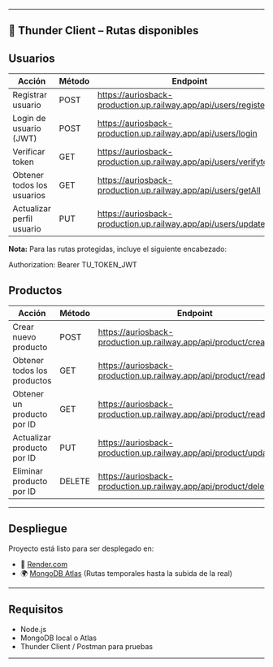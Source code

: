 
---

## 🧪 Thunder Client – Rutas disponibles

## Usuarios

| Acción                    | Método | Endpoint                                                               |
|--------------------------|--------|------------------------------------------------------------------------|
| Registrar usuario        | POST   | https://auriosback-production.up.railway.app/api/users/register       |
| Login de usuario (JWT)   | POST   | https://auriosback-production.up.railway.app/api/users/login          |
| Verificar token          | GET    | https://auriosback-production.up.railway.app/api/users/verifytoken    |
| Obtener todos los usuarios | GET  | https://auriosback-production.up.railway.app/api/users/getAll         |
| Actualizar perfil usuario | PUT   | https://auriosback-production.up.railway.app/api/users/update         |

**Nota:** Para las rutas protegidas, incluye el siguiente encabezado:


Authorization: Bearer TU_TOKEN_JWT


## Productos

| Acción                     | Método | Endpoint                                                               |
|---------------------------|--------|------------------------------------------------------------------------|
| Crear nuevo producto       | POST   | https://auriosback-production.up.railway.app/api/product/create       |
| Obtener todos los productos| GET    | https://auriosback-production.up.railway.app/api/product/readall      |
| Obtener un producto por ID | GET    | https://auriosback-production.up.railway.app/api/product/readone/:id  |
| Actualizar producto por ID | PUT    | https://auriosback-production.up.railway.app/api/product/update/:id   |
| Eliminar producto por ID   | DELETE | https://auriosback-production.up.railway.app/api/product/delete/:id   |


---

## Despliegue

Proyecto está listo para ser desplegado en:
- 🔄 [Render.com](auriosback-production.up.railway.app)
- 🌍 [MongoDB Atlas](https://www.mongodb.com/cloud/atlas) (Rutas temporales hasta la subida de la real)


---

## Requisitos

- Node.js  
- MongoDB local o Atlas  
- Thunder Client / Postman para pruebas

---
